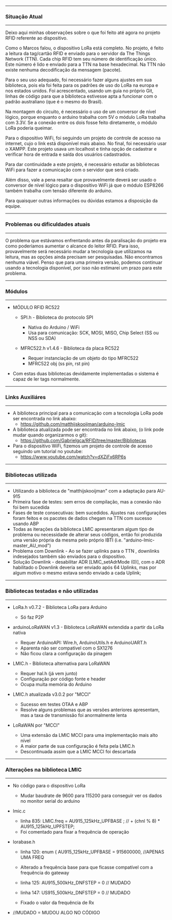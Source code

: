 ---------------------------------
### Situação Atual 
---------------------------------
Deixo aqui minhas observações sobre o que foi feito até agora no projeto RFID referente ao dispositivo.

Como o Marcos falou, o dispositivo LoRa está completo. No projeto, é feito a leitura da tag/cartão RFID e enviado para o servidor da The Things Network (TTN). Cada chip RFID tem seu número de identificação único. Este número é lido e enviado para a TTN na base hexadecimal. Na TTN não existe nenhuma decodificação da mensagem (pacote).


Para o seu uso adequado, foi necessário fazer alguns ajustes em sua biblioteca, pois ela foi feita para os padrões de uso do LoRa na europa e nos estados unidos. Foi acrescentado, usando um guia no próprio Git, linhas de código para que a biblioteca estivesse apta a funcionar com o padrão australiano (que é o mesmo do Brasil).


Na montagem do circuito, é necessário o uso de um conversor de nível lógico, porque enquanto o arduino trabalha com 5V o módulo LoRa trabalha com 3.3V. Se a conexão entre os dois fosse feito diretamente, o módulo LoRa poderia queimar.

Para o dispositivo WiFi, foi seguindo um projeto de controle de acesso na internet, cujo o link está disponível mais abaixo. No final, foi necessário usar o XAMPP. Este projeto usava um localhost e tinha opção de cadastrar e verificar hora de entrada e saída dos usuários cadastrados.

Para dar continuidade a este projeto, é necessário estudar as bibliotecas WiFi para fazer a comunicação com o servidor que será criado. 

Além disso, vale a pena resaltar que provavelmente deverá ser usado o conversor de nível lógico para o dispositivo WiFi já que o módulo ESP8266 também trabalha com tensão diferente do arduino.

Para quaisquer outras informações ou dúvidas estamos a disposição da equipe.

---------------------------------
### Problemas ou dificuldades atuais
---------------------------------

O problema que estávamos enfrentando antes da paralisação do projeto era como poderíamos aumentar o alcance do leitor RFID. Para isso, provavelmente será necessário mudar a tecnologia que utilizamos na leitura, mas as opções ainda precisam ser pesquisadas. Não encontramos nenhuma viável. Penso que para uma primeira versão, podemos continuar usando a tecnologia disponível, por isso não estimarei um prazo para este problema.

---------------------------------
### Módulos
---------------------------------
* MÓDULO RFID RC522

  * SPI.h - Biblioteca do protocolo SPI
    * Nativa do Arduino / WiFi
    * Usa para comunicação: SCK, MOSI, MISO, Chip Select (SS ou NSS ou SDA)

  * MFRC522.h v1.4.6 - Biblioteca da placa RC522
    * Requer instanciação de um objeto do tipo MFRC522
    * MFRC522 obj (ss pin, rst pin)

* Com estas duas bibliotecas devidamente implementadas o sistema é capaz de ler tags normalmente.
---------------------------------
### Links Auxiliáres
---------------------------------
* A biblioteca principal para a comunicação com a tecnologia LoRa pode ser encontrada no link abaixo:
  * https://github.com/matthijskooijman/arduino-lmic
* A biblioteca atualizada pode ser encontrada no link abaixo, (o link pode mudar quando organizarmos o git):
  * https://github.com/Gabrielgca/RFID/tree/master/Bibliotecas
* Para o dispositivo WiFi, fizemos um projeto de controle de acesso seguindo um tutorial no youtube:
  * https://www.youtube.com/watch?v=dXZiFx6RP6s
---------------------------------
### Bibliotecas utilizada
---------------------------------
* Utilizando a biblioteca de "matthijskooijman" com a adaptação para AU-915
* Primeira fase de testes: sem erros de compilação, mas a conexão não foi bem sucedida
* Fases de teste consecutivas: bem sucedidos. Ajustes nas configurações foram feitos e os pacotes de dados chegam na TTN com sucesso usando ABP
* Todas as iterações da biblioteca LMIC apresentaram algum tipo de problema ou necessidade de alterar seus códigos, então foi produzida uma versão própria da mesma pelo próprio IBTI (i.e. "arduino-lmic-master_AU_mod")
* Problema com Downlink - Ao se fazer uplinks para o TTN , downlinks indesejados também são enviados para o dispositivo.
* Solução Downlink - desabilitar ADR [LMIC_setAdrMode (0)], com o ADR habilitado o Downlink deveria ser enviado após 64 Uplinks, mas por algum motivo o mesmo estava sendo enviado a cada Uplink;

---------------------------------
### Bibliotecas testadas e não utilizadas
---------------------------------
* LoRa.h v0.7.2 - Biblioteca LoRa para Arduino
  * Só faz P2P

* arduinoLoRaWAN v1.3 - Biblioteca LoRaWAN extendida a partir da LoRa nativa
  * Requer ArduinoAPI: Wire.h, ArduinoUtils.h e ArduinoUART.h
  * Aparenta não ser compatível com o SX1276
  * Não ficou clara a configuração da pinagem

* LMIC.h - Biblioteca alternativa para LoRaWAN
  * Requer hal.h (já vem junto)
  * Configuração por código fonte e header
  * Ocupa muita memória do Arduino

* LMIC.h atualizada v3.0.2 por "MCCI"
  * Sucesso em testes OTAA e ABP
  * Resolve alguns problemas que as versões anteriores apresentam, mas a taxa de transmissão foi anormalmente lenta

* LoRaWAN por "MCCI"
  * Uma extensão da LMIC MCCI para uma implementação mais alto nível
  * A maior parte de sua configuração é feita pela LMIC.h
  * Descontinuada assim que a LMIC MCCI foi descartada

---------------------------------
### Alterações na biblioteca LMIC
---------------------------------
* No código para o dispositivo LoRa
  * Mudar baudrate de 9600 para 115200 para conseguir ver os dados no monitor serial do arduino

* lmic.c
  * linha 835: LMIC.freq = AU915_125kHz_UPFBASE ; // + (chnl % 8) * AU915_125kHz_UPFSTEP;
  * Foi comentado para fixar a frequência de operação

* lorabase.h
  * linha 120: enum { AU915_125kHz_UPFBASE = 915600000, //APENAS UMA FREQ
  * Alterado a frequência base para que ficasse compatível com a frequência do gateway

  * linha 125: AU915_500kHz_DNFSTEP =    0 // MUDADO
  * linha 147: US915_500kHz_DNFSTEP =    0 // MUDADO
  * Fixado o valor da frequência de Rx
* //MUDADO = MUDOU ALGO NO CÓDIGO 
